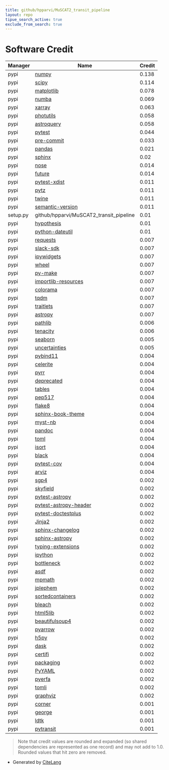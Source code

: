 ```yaml
---
title: github/hpparvi/MuSCAT2_transit_pipeline
layout: repo
tipue_search_active: true
exclude_from_search: true
---
```

# Software Credit

|Manager|Name|Credit|
|-------|----|------|
|pypi|[numpy](https://www.numpy.org)|0.138|
|pypi|[scipy](https://www.scipy.org)|0.114|
|pypi|[matplotlib](https://matplotlib.org)|0.078|
|pypi|[numba](https://numba.pydata.org)|0.069|
|pypi|[xarray](https://github.com/pydata/xarray)|0.063|
|pypi|[photutils](https://github.com/astropy/photutils)|0.058|
|pypi|[astroquery](http://astropy.org/astroquery)|0.058|
|pypi|[pytest](https://pypi.org/project/pytest)|0.044|
|pypi|[pre-commit](https://pypi.org/project/pre-commit)|0.033|
|pypi|[pandas](https://pandas.pydata.org)|0.021|
|pypi|[sphinx](https://pypi.org/project/sphinx)|0.02|
|pypi|[nose](https://pypi.org/project/nose)|0.014|
|pypi|[future](https://pypi.org/project/future)|0.014|
|pypi|[pytest-xdist](https://github.com/pytest-dev/pytest-xdist)|0.011|
|pypi|[pytz](https://pypi.org/project/pytz)|0.011|
|pypi|[twine](https://pypi.org/project/twine)|0.011|
|pypi|[semantic-version](https://pypi.org/project/semantic-version)|0.011|
|setup.py|github/hpparvi/MuSCAT2_transit_pipeline|0.01|
|pypi|[hypothesis](https://pypi.org/project/hypothesis)|0.01|
|pypi|[python-dateutil](https://pypi.org/project/python-dateutil)|0.01|
|pypi|[requests](https://pypi.org/project/requests)|0.007|
|pypi|[slack-sdk](https://pypi.org/project/slack-sdk)|0.007|
|pypi|[ipywidgets](https://pypi.org/project/ipywidgets)|0.007|
|pypi|[wheel](https://pypi.org/project/wheel)|0.007|
|pypi|[py-make](https://pypi.org/project/py-make)|0.007|
|pypi|[importlib-resources](https://pypi.org/project/importlib-resources)|0.007|
|pypi|[colorama](https://pypi.org/project/colorama)|0.007|
|pypi|[tqdm](https://tqdm.github.io)|0.007|
|pypi|[traitlets](https://traitlets.readthedocs.io/)|0.007|
|pypi|[astropy](http://astropy.org)|0.007|
|pypi|[pathlib](https://pypi.org/project/pathlib)|0.006|
|pypi|[tenacity](https://pypi.org/project/tenacity)|0.006|
|pypi|[seaborn](https://seaborn.pydata.org)|0.005|
|pypi|[uncertainties](http://uncertainties-python-package.readthedocs.io/)|0.005|
|pypi|[pybind11](https://pypi.org/project/pybind11)|0.004|
|pypi|[celerite](https://pypi.org/project/celerite)|0.004|
|pypi|[pyrr](https://pypi.org/project/pyrr)|0.004|
|pypi|[deprecated](https://pypi.org/project/deprecated)|0.004|
|pypi|[tables](https://pypi.org/project/tables)|0.004|
|pypi|[pep517](https://pypi.org/project/pep517)|0.004|
|pypi|[flake8](https://pypi.org/project/flake8)|0.004|
|pypi|[sphinx-book-theme](https://pypi.org/project/sphinx-book-theme)|0.004|
|pypi|[myst-nb](https://pypi.org/project/myst-nb)|0.004|
|pypi|[pandoc](https://pypi.org/project/pandoc)|0.004|
|pypi|[toml](https://pypi.org/project/toml)|0.004|
|pypi|[isort](https://pypi.org/project/isort)|0.004|
|pypi|[black](https://pypi.org/project/black)|0.004|
|pypi|[pytest-cov](https://pypi.org/project/pytest-cov)|0.004|
|pypi|[arviz](https://pypi.org/project/arviz)|0.004|
|pypi|[sgp4](https://github.com/brandon-rhodes/python-sgp4)|0.002|
|pypi|[skyfield](http://github.com/brandon-rhodes/python-skyfield/)|0.002|
|pypi|[pytest-astropy](https://pypi.org/project/pytest-astropy)|0.002|
|pypi|[pytest-astropy-header](https://pypi.org/project/pytest-astropy-header)|0.002|
|pypi|[pytest-doctestplus](https://pypi.org/project/pytest-doctestplus)|0.002|
|pypi|[Jinja2](https://pypi.org/project/Jinja2)|0.002|
|pypi|[sphinx-changelog](https://pypi.org/project/sphinx-changelog)|0.002|
|pypi|[sphinx-astropy](https://pypi.org/project/sphinx-astropy)|0.002|
|pypi|[typing-extensions](https://pypi.org/project/typing-extensions)|0.002|
|pypi|[ipython](https://pypi.org/project/ipython)|0.002|
|pypi|[bottleneck](https://pypi.org/project/bottleneck)|0.002|
|pypi|[asdf](https://pypi.org/project/asdf)|0.002|
|pypi|[mpmath](https://pypi.org/project/mpmath)|0.002|
|pypi|[jplephem](https://pypi.org/project/jplephem)|0.002|
|pypi|[sortedcontainers](https://pypi.org/project/sortedcontainers)|0.002|
|pypi|[bleach](https://pypi.org/project/bleach)|0.002|
|pypi|[html5lib](https://pypi.org/project/html5lib)|0.002|
|pypi|[beautifulsoup4](https://pypi.org/project/beautifulsoup4)|0.002|
|pypi|[pyarrow](https://pypi.org/project/pyarrow)|0.002|
|pypi|[h5py](https://pypi.org/project/h5py)|0.002|
|pypi|[dask](https://pypi.org/project/dask)|0.002|
|pypi|[certifi](https://pypi.org/project/certifi)|0.002|
|pypi|[packaging](https://pypi.org/project/packaging)|0.002|
|pypi|[PyYAML](https://pypi.org/project/PyYAML)|0.002|
|pypi|[pyerfa](https://pypi.org/project/pyerfa)|0.002|
|pypi|[tomli](https://pypi.org/project/tomli)|0.002|
|pypi|[graphviz](https://pypi.org/project/graphviz)|0.002|
|pypi|[corner](https://corner.readthedocs.io)|0.001|
|pypi|[george](https://github.com/dfm/george)|0.001|
|pypi|[ldtk](https://github.com/hpparvi/ldtk)|0.001|
|pypi|[pytransit](https://github.com/hpparvi/PyTransit)|0.001|


> Note that credit values are rounded and expanded (so shared dependencies are represented as one record) and may not add to 1.0. Rounded values that hit zero are removed.


- Generated by [CiteLang](https://github.com/vsoch/citelang)

